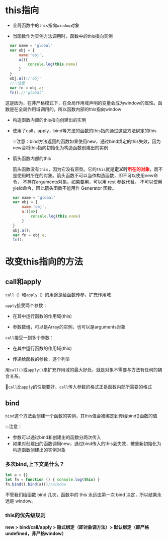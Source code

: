 # this指向
- 全局函数中的`this`指向`window`对象

- 当函数作为实例方法调用时，函数中的this指向实例

```javascript
  var name = 'global'
  var obj = {
      name:'obj',
      a(){
          console.log(this.name)
      }
  }
  obj.a()//'obj'
  //💥注意
  var fn = obj.a;
  fn();//'global'
```

这是因为，在非严格模式下，在全局作用域声明的变量会成为window的属性。函数是在全局作用域调用的，所以函数内部的this指向window

- 构造函数内部的this指向创建出的实例

- 使用了call，apply，bind等方法的函数的this指向通过这些方法绑定的this

   💥注意：bind方法返回的函数如果使用new，通过bind绑定的this失效，因为new会将this指向初始化为构造函数创建出的实例

- 箭头函数内部的this

  箭头函数没有`this`，因为它没有原型。它的`this`就是**定义时<font color='red'>所在的对象</font>**，而不是使用时所在的对象。箭头函数不可以当作构造函数，即不可以使用new命令， 不存在arguments对象。如果要用，可以用 rest 参数代替。 不可以使用yield命令，因此箭头函数不能用作 Generator 函数。

  ```javascript
  var name = 'global'
  var obj = {
      name:'obj',
      a:()=>{
          console.log(this.name)
      }
  }
  obj.a();
  var fn = obj.a;
  fn();
  ```


# 改变this指向的方法

## call和apply

`call（）`和`apply（）`的用途是给函数传参，扩充作用域

`apply`接受两个参数：

- 在其中运行函数的作用域(this)

- 参数数组，可以是Array的实例，也可以是arguments对象

`call`接受一到多个参数：

- 在其中运行函数的作用域(this)

- 传递给函数的参数，逐个列举

用`call()`或`apply()`来扩充作用域的最大好处，就是对象不需要与方法有任何的耦合关系。

💛`call`比`apply`的性能要好，`call`传入参数的格式正是函数内部所需要的格式

## bind

`bind`这个方法会创建一个函数的实例，其this值会被绑定到传给bind()函数的值

💥注意：

- 参数可以通过bind和创建出的函数分两次传入
- 如果对创建出的函数调用new，通过bind传入的this会失效，被重新初始化为构造函数创建出的实例对象

### 多次bind,上下文是什么？

```javascript
let a = {}
let fn = function () { console.log(this) }
fn.bind().bind(a)()//window
```

不管我们给函数 bind 几次，函数中的 this 永远由第一次 bind 决定，所以结果永远是 window。

### this的优先级规则

**new > bind/call/apply > 隐式绑定（即对象调方法）> 默认绑定（即严格undefined，非严格window）**